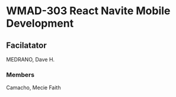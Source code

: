 # WMAD-303 React Navite Mobile Development

## Facilatator 
MEDRANO, Dave H.

### Members
Camacho, Mecie Faith
